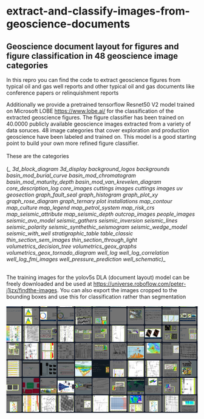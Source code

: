 # extract-and-classify-images-from-geoscience-documents
## Geoscience document layout for figures and figure classification in 48 geoscience image categories

In this repro you can find the code to extract geoscience figures from typical oil and gas well reports and other typical oil and gas documents like conference papers or relinquishment reports

Additionally we provide a pretrained tensorflow Resnet50 V2 model trained on Microsoft LOBE https://www.lobe.ai/ for the classification of the extracted geoscience figures. The figure classifier has been trained on 40.0000 publicly available geoscience images extracted from a variety of data soruces. 48 image categories that cover exploration and production geoscience have been labeled and trained on. This model is a good starting point to build your own more refined figure classifier.<br/><br/> These are the categories<br/><br/>  (*_
3d_block_diagram
3d_display
background_logos
backgrounds
basin_mod_burial_curve
basin_mod_chromatogram
basin_mod_maturity_depth
basin_mod_van_krevelen_diagram
core_description_log
core_images
cuttings images
cuttings images uv
geosection
graph_fault_seal
graph_histogram
graph_plot_xy
graph_rose_diagram
graph_ternary plot
installations
map_contour
map_culture
map_legend
map_petrol_system
map_risk_crs
map_seismic_attribute
map_seismic_depth
outcrop_images
people_images
seismic_avo_model
seismic_gathers
seismic_inversion
seismic_lines
seismic_polarity
seismic_synthethic_seismogram
seismic_wedge_model
seismic_with_well
stratigraphic_table
table_classic
thin_section_sem_images
thin_section_through_light
volumetrics_decision_tree
volumetrics_geox_graphs
volumetrics_geox_tornado_diagram
well_log
well_log_correlation
well_log_fmi_images
well_pressure_prediction
well_schematic)_*
<br/><br/>

The training images for the yolov5s DLA (document layout) model can be freely downloaded and be used at https://universe.roboflow.com/peter-j1jzx/findthe-images. You can also export the images cropped to the bounding boxes and use this for classification rather than segmentation
<br/><br/>
![This is an image](msedge_s5APtai5j8.png)
